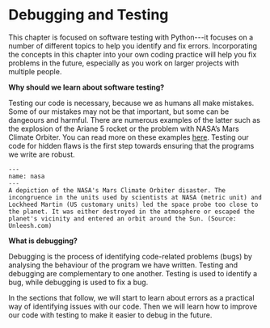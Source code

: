 # Debugging and Testing

<!-- ## Contents
- [Introduction](#Introduction)
- [Why are we doing testing](#Why-are-we-doing-testing)
- [What is debugging](#What-is-debugging)
- [Types of errors](#Types-of-errors)
- [Raising errors](#Raising-errors)
- [Handling errors](#try_except)
- [Assertions](#Assertions)
- [Logging](#Logging)
- [Exercises](#Exercises)
- [References and used resources](#References-and-used-resources) -->

This chapter is focused on software testing with Python---it focuses on a number of different topics to help you identify and fix errors. Incorporating the concepts in this chapter into your own coding practice will help you fix problems in the future, especially as you work on larger projects with multiple people. 

**Why should we learn about software testing?**

Testing our code is necessary, because we as humans all make mistakes. Some of our mistakes may not be that important, but some can be dangeours and harmful. There are numerous examples of the latter such as the explosion of the Ariane 5 rocket or the problem with NASA’s Mars Climate Orbiter. You can read more on these examples [here](https://medium.com/swlh/some-of-the-most-famous-bugs-in-software-history-bb16a2ee3f8e). Testing our code for hidden flaws is the first step towards ensuring that the programs we write are robust.

```{figure} https://static.wixstatic.com/media/cfc1ef_55f398d6fbdb418ea4970567251efe6a.png/v1/fill/w_680,h_476,al_c,q_95/cfc1ef_55f398d6fbdb418ea4970567251efe6a.webp
---
name: nasa
---
A depiction of the NASA's Mars Climate Orbiter disaster. The incongruence in the units used by scientists at NASA (metric unit) and Lockheed Martin (US customary units) led the space probe too close to the planet. It was either destroyed in the atmosphere or escaped the planet's vicinity and entered an orbit around the Sun. (Source: Unleesh.com)
```


**What is debugging?**

Debugging is the process of identifying code-related problems (bugs) by analysing the behaviour of the program we have written. Testing and debugging are complementary to one another. Testing is used to identify a bug, while debugging is used to fix a bug.

In the sections that follow, we will start to learn about errors as a practical way of identifying issues with our code. Then we will learn how to improve our code with testing to make it easier to debug in the future.


<!-- **Additional Resources**

New sections will be added to this chapter progressively throughout the semester. -->

<!-- If you are interested in the topic, you can check out the references below, some of which were also used in the creation of this chapter:

- https://carpentries-lab.github.io/python-aos-lesson/08-defensive/index.html
- https://swcarpentry.github.io/python-novice-inflammation/09-errors.html
- https://python-textbok.readthedocs.io/en/1.0/Errors_and_Exceptions.html
- https://docs.python.org/3/tutorial/errors.html
- https://coderefinery.github.io/testing/ -->